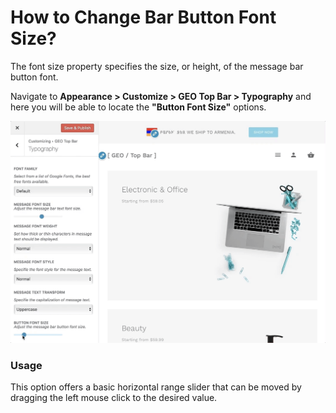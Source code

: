 # How to Change Bar Button Font Size?

The font size property specifies the size, or height, of the message bar button font.

Navigate to **Appearance > Customize > GEO Top Bar > Typography** and here you will be able to locate the **"Button Font Size"** options.

![Button Font Size](img/button-font-size_rqdjw9.gif)

### Usage

This option offers a basic horizontal range slider that can be moved by dragging the left mouse click to the desired value.
